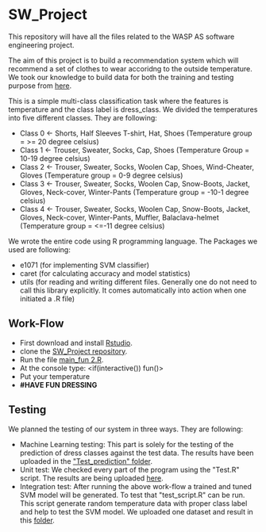# SW_Project
This repository will have all the files related to the WASP AS software engineering project.

The aim of this project is to build a recommendation system which will recommend a set of clothes to wear accoridng to the outside temperature. We took our knowledge to build data for both the training and testing purpose from [here](https://activeforlife.com/how-to-dress-for-the-weather-in-every-season/).

This is a simple multi-class classification task where the features is temperature and the class label is dress_class. We divided the temperatures into five different classes. They are following:
* Class 0 <- Shorts, Half Sleeves T-shirt, Hat, Shoes (Temperature group = >= 20 degree celsius)
* Class 1 <- Trouser, Sweater, Socks, Cap, Shoes (Temperature Group = 10-19 degree celsius)
* Class 2 <- Trouser, Sweater, Socks, Woolen Cap, Shoes, Wind-Cheater, Gloves (Temperature group = 0-9 degree celsius)
* Class 3 <- Trouser, Sweater, Socks, Woolen Cap, Snow-Boots, Jacket, Gloves, Neck-cover, Winter-Pants (Temperature group = -10-1 degree celsius)
* Class 4 <- Trouser, Sweater, Socks, Woolen Cap, Snow-Boots, Jacket, Gloves, Neck-cover, Winter-Pants, Muffler, Balaclava-helmet (Temperature group = <=-11 degree celsius)

We wrote the entire code using R programming language. The Packages we used are following:
* e1071 (for implementing SVM classifier)
* caret (for calculating accuracy and model statistics)
* utils (for reading and writing different files. Generally one do not need to call this library explicitly. It comes automatically into action when one initiated a .R file)


## **Work-Flow**
* First download and install [Rstudio](https://rstudio-education.github.io/hopr/starting.html).
* clone the [SW_Project repository](https://github.com/Suvixx/SW_Project).
* Run the file [main_fun 2.R](https://github.com/Suvixx/SW_Project/blob/main/main_fun%202.R).
* At the console type: <if(interactive()) fun()>
* Put your temperature
* **#HAVE FUN DRESSING**

## **Testing**
We planned the testing of our system in three ways. They are following:
* Machine Learning testing: This part is solely for the testing of the prediction of dress classes against the test data. The results have been uploaded in the ["Test_prediction" folder](https://github.com/Suvixx/SW_Project/tree/main/Test_prediction).
* Unit test: We checked every part of the program using the "Test.R" script. The results are being uploaded [here](https://github.com/Suvixx/SW_Project/tree/main/Testing/unit_test_result).
* Integration test: After running the above work-flow a trained and tuned SVM model will be generated. To test that "test_script.R" can be run. This script generate random temperature data with proper class label and help to test the SVM model. We uploaded one dataset and result in this [folder](https://github.com/Suvixx/SW_Project/tree/main/Testing/integration_test).
